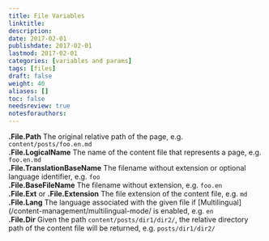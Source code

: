 ```yaml
---
title: File Variables
linktitle:
description:
date: 2017-02-01
publishdate: 2017-02-01
lastmod: 2017-02-01
categories: [variables and params]
tags: [files]
draft: false
weight: 40
aliases: []
toc: false
needsreview: true
notesforauthors:
---
```


**.File.Path** The original relative path of the page, e.g. `content/posts/foo.en.md`<br>
**.File.LogicalName** The name of the content file that represents a page, e.g. `foo.en.md`<br>
**.File.TranslationBaseName** The filename without extension or optional language identifier, e.g. `foo`<br>
**.File.BaseFileName** The filename without extension, e.g. `foo.en`<br>
**.File.Ext** or **.File.Extension** The file extension of the content file, e.g. `md`<br>
**.File.Lang** The language associated with the given file if [Multilingual](/content-management/multilingual-mode/ is enabled, e.g. `en`<br>
**.File.Dir** Given the path `content/posts/dir1/dir2/`, the relative directory path of the content file will be returned, e.g. `posts/dir1/dir2/`<br>